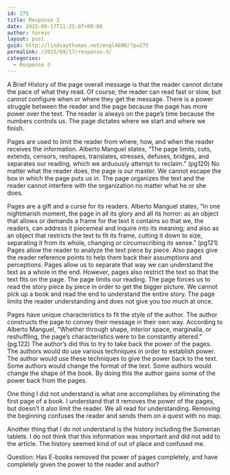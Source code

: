 ```yaml
---
id: 275
title: Response 3
date: 2015-09-17T11:25:07+00:00
author: torezc
layout: post
guid: http://lindsaythomas.net/engl4600/?p=275
permalink: /2015/09/17/response-3/
categories:
  - Response 3
---
```

A Brief History of the page overall message is that the reader cannot dictate the pace of what they read. Of course, the reader can read fast or slow, but cannot configure when or where they get the message. There is a power struggle between the reader and the page because the page has more power over the text. The reader is always on the page’s time because the numbers controls us. The page dictates where we start and where we finish.

Pages are used to limit the reader from where, how, and when the reader receives the information. Alberto Manguel states, “The page limits, cuts, extends, censors, reshapes, translates, stresses, defuses, bridges, and separates our reading, which we arduously attempt to reclaim.” (pg120) No matter what the reader does, the page is our master. We cannot escape the box in which the page puts us in. The page organizes the text and the reader cannot interfere with the organization no matter what he or she does.

Pages are a gift and a curse for its readers. Alberto Manguel states, “In one nightmarish moment, the page in all its glory and all its horror: as an object that allows or demands a frame for the text it contains so that we, the readers, can address it piecemeal and inquire into its meaning; and also as an object that restricts the text to fit its frame, cutting it down to size, separating it from its whole, changing or circumscribing its sense.” (pg121) Pages allow the reader to analyze the text piece by piece. Also pages give the reader reference points to help them back their assumptions and perceptions. Pages allow us to separate that way we can understand the text as a whole in the end. However, pages also restrict the text so that the text fits on the page. The page limits our reading. The page forces us to read the story piece by piece in order to get the bigger picture. We cannot pick up a book and read the end to understand the entire story. The page limits the reader understanding and does not give you too much at once. 

Pages have unique characteristics to fit the style of the author. The author constructs the page to convey their message in their own way. According to Alberto Manguel, “Whether through shape, interior space, marginalia, or reshuffling, the page&#8217;s characteristics were to be constantly altered.” (pg.122) The author’s did this to try to take back the power of the pages. The authors would do use various techniques in order to establish power. The author would use these techniques to give the power back to the text. Some authors would change the format of the text. Some authors would change the shape of the book. By doing this the author gains some of the power back from the pages.

One thing I did not understand is what one accomplishes by eliminating the first page of a book. I understand that it removes the power of the pages, but doesn’t it also limit the reader. We all read for understanding. Removing the beginning confuses the reader and sends them on a quest with no map.
  
Another thing that I do not understand is the history including the Sumerian tablets. I do not think that this information was important and did not add to the article. The history seemed kind of out of place and confused me.
  
Question: Has E-books removed the power of pages completely, and have completely given the power to the reader and author?